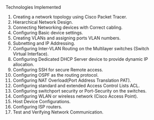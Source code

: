 Technologies Implemented
1. Creating a network topology using Cisco Packet Tracer.
2. Hierarchical Network Design.
3. Connecting Networking devices with Correct cabling.
4. Configuring Basic device settings.
5. Creating VLANs and assigning ports VLAN numbers.
6. Subnetting and IP Addressing.
7. Configuring Inter-VLAN Routing on the Multilayer switches (Switch Virtual Interface).
8. Configuring Dedicated DHCP Server device to provide dynamic IP allocation.
9. Configuring SSH for secure Remote access.
10. Configuring OSPF as the routing protocol.
11. Configuring NAT Overload(Port Address Translation PAT).
12. Configuring standard and extended Access Control Lists ACL.
13. Configuring switchport security or Port-Security on the switches.
14. Configuring WLAN or wireless network (Cisco Access Point).
15. Host Device Configurations.
16. Configuring ISP routers.
17. Test and Verifying Network Communication.
